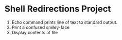 <h1> Shell Redirections Project </h1>

1. Echo command prints line of text to standard output.
2. Print a confused smiley-face
3. Display contents of file
